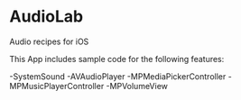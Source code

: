 AudioLab
========

Audio recipes for iOS 

This App includes sample code for the following features:

 -SystemSound 
 -AVAudioPlayer 
 -MPMediaPickerController 
 -MPMusicPlayerController 
 -MPVolumeView
